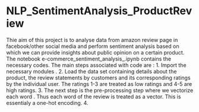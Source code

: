 # NLP_SentimentAnalysis_ProductReview
Thie aim of this project is to analyse data from amazon review page in facebook/other social media and perform sentiment analysis based on which we can provide insights about public opinion on a certain product. The notebook e-commerce_sentiment_analysis_.ipynb contains the necessary codes. The main steps associated with code are : 1. Import the necessary modules . 2. Load the data set containing details about the product, the review statements by customers and its corresponding ratings by the individual user. The ratings 1-3 are treated as low ratings and 4-5 are high ratings. 3. The next step is the pre-processing step where we vectorize each word . Thus each word of the review is treated as a vector. This is essentialy a one-hot encoding. 4. 
